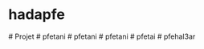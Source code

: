 ﻿# hadapfe

#   P r o j e t  
 #   p f e t a n i  
 #   p f e t a n i  
 #   p f e t a n i  
 #   p f e t a i  
 #   p f e h a l 3 a r  
 